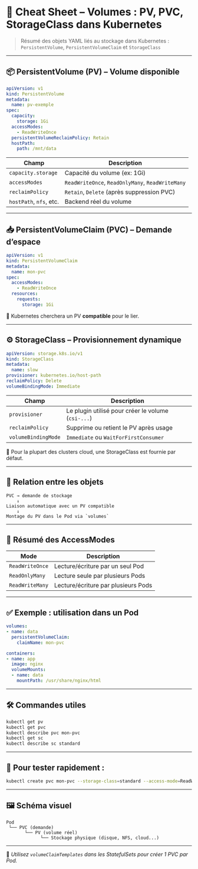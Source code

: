 # 📄 Cheat Sheet – Volumes : PV, PVC, StorageClass dans Kubernetes

> Résumé des objets YAML liés au stockage dans Kubernetes : `PersistentVolume`, `PersistentVolumeClaim` et `StorageClass`

---

## 📦 PersistentVolume (PV) – Volume disponible

```yaml
apiVersion: v1
kind: PersistentVolume
metadata:
  name: pv-exemple
spec:
  capacity:
    storage: 1Gi
  accessModes:
    - ReadWriteOnce
  persistentVolumeReclaimPolicy: Retain
  hostPath:
    path: /mnt/data
```

| Champ                        | Description                                   |
|-----------------------------|-----------------------------------------------|
| `capacity.storage`          | Capacité du volume (ex: 1Gi)                  |
| `accessModes`               | `ReadWriteOnce`, `ReadOnlyMany`, `ReadWriteMany` |
| `reclaimPolicy`             | `Retain`, `Delete` (après suppression PVC)    |
| `hostPath`, `nfs`, etc.     | Backend réel du volume                        |

---

## 📥 PersistentVolumeClaim (PVC) – Demande d’espace

```yaml
apiVersion: v1
kind: PersistentVolumeClaim
metadata:
  name: mon-pvc
spec:
  accessModes:
    - ReadWriteOnce
  resources:
    requests:
      storage: 1Gi
```

📌 Kubernetes cherchera un PV **compatible** pour le lier.

---

## ⚙️ StorageClass – Provisionnement dynamique

```yaml
apiVersion: storage.k8s.io/v1
kind: StorageClass
metadata:
  name: slow
provisioner: kubernetes.io/host-path
reclaimPolicy: Delete
volumeBindingMode: Immediate
```

| Champ               | Description                                              |
|---------------------|----------------------------------------------------------|
| `provisioner`       | Le plugin utilisé pour créer le volume (`csi-...`)       |
| `reclaimPolicy`     | Supprime ou retient le PV après usage                    |
| `volumeBindingMode` | `Immediate` ou `WaitForFirstConsumer`                    |

📌 Pour la plupart des clusters cloud, une StorageClass est fournie par défaut.

---

## 🔗 Relation entre les objets

```
PVC → demande de stockage
    ↓
Liaison automatique avec un PV compatible
    ↓
Montage du PV dans le Pod via `volumes`
```

---

## 🧠 Résumé des AccessModes

| Mode             | Description                                   |
|------------------|-----------------------------------------------|
| `ReadWriteOnce`  | Lecture/écriture par un seul Pod              |
| `ReadOnlyMany`   | Lecture seule par plusieurs Pods              |
| `ReadWriteMany`  | Lecture/écriture par plusieurs Pods           |

---

## ✅ Exemple : utilisation dans un Pod

```yaml
volumes:
- name: data
  persistentVolumeClaim:
    claimName: mon-pvc

containers:
- name: app
  image: nginx
  volumeMounts:
  - name: data
    mountPath: /usr/share/nginx/html
```

---

## 🛠️ Commandes utiles

```bash
kubectl get pv
kubectl get pvc
kubectl describe pvc mon-pvc
kubectl get sc
kubectl describe sc standard
```

---

## 🧪 Pour tester rapidement :

```bash
kubectl create pvc mon-pvc --storage-class=standard --access-mode=ReadWriteOnce --resources=requests.storage=1Gi
```

---

## 🖼️ Schéma visuel

```
Pod
 └── PVC (demande)
       └── PV (volume réel)
             └── Stockage physique (disque, NFS, cloud...)
```

---

📌 *Utilisez `volumeClaimTemplates` dans les StatefulSets pour créer 1 PVC par Pod.*
